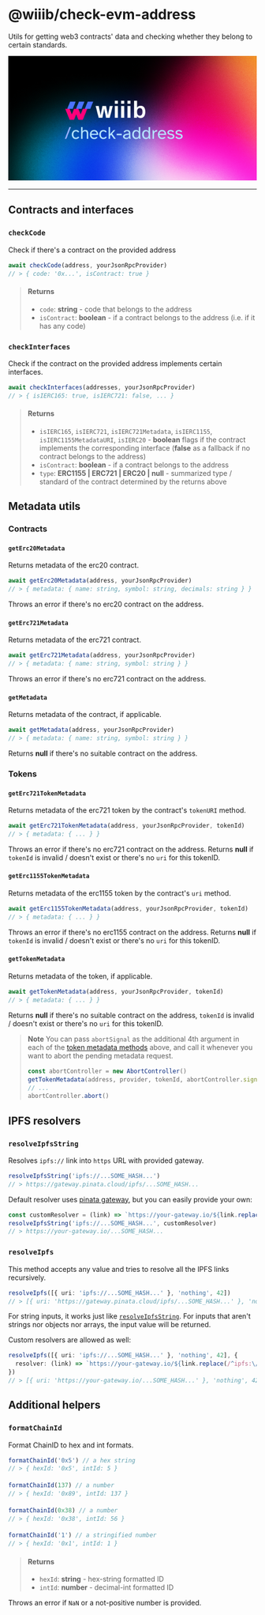 # @wiiib/check-evm-address

Utils for getting web3 contracts' data and checking whether they belong to certain standards.

![Cover](.github/cover.png)

---

## Contracts and interfaces

### `checkCode`
Check if there's a contract on the provided address
```ts
await checkCode(address, yourJsonRpcProvider)
// > { code: '0x...', isContract: true }
```
> #### Returns
> - `code`: **string** - code that belongs to the address
> - `isContract`: **boolean** - if a contract belongs to the address (i.e. if it has any code)


### `checkInterfaces`
Check if the contract on the provided address implements certain interfaces.
```ts
await checkInterfaces(addresses, yourJsonRpcProvider)
// > { isIERC165: true, isIERC721: false, ... }
```
> #### Returns
> - `isIERC165`, `isIERC721`, `isIERC721Metadata`, `isIERC1155`, `isIERC1155MetadataURI`, `isIERC20` - **boolean** flags if the contract implements the corresponding interface (**false** as a fallback if no contract belongs to the address)
> - `isContract`: **boolean** - if a contract belongs to the address
> - `type`: **ERC1155 | ERC721 | ERC20 | null** - summarized type / standard of the contract determined by the returns above


## Metadata utils

### Contracts

#### `getErc20Metadata`
Returns metadata of the erc20 contract.
```ts
await getErc20Metadata(address, yourJsonRpcProvider)
// > { metadata: { name: string, symbol: string, decimals: string } }
```
Throws an error if there's no erc20 contract on the address.


#### `getErc721Metadata`
Returns metadata of the erc721 contract.
```ts
await getErc721Metadata(address, yourJsonRpcProvider)
// > { metadata: { name: string, symbol: string } }
```
Throws an error if there's no erc721 contract on the address.


#### `getMetadata`
Returns metadata of the contract, if applicable.
```ts
await getMetadata(address, yourJsonRpcProvider)
// > { metadata: { name: string, symbol: string } }
```
Returns **null** if there's no suitable contract on the address.


### Tokens

#### `getErc721TokenMetadata`
Returns metadata of the erc721 token by the contract's `tokenURI` method.
```ts
await getErc721TokenMetadata(address, yourJsonRpcProvider, tokenId)
// > { metadata: { ... } }
```
Throws an error if there's no erc721 contract on the address.
Returns **null** if `tokenId` is invalid / doesn't exist or there's no `uri` for this tokenID.


#### `getErc1155TokenMetadata`
Returns metadata of the erc1155 token by the contract's `uri` method.
```ts
await getErc1155TokenMetadata(address, yourJsonRpcProvider, tokenId)
// > { metadata: { ... } }
```
Throws an error if there's no erc1155 contract on the address.
Returns **null** if `tokenId` is invalid / doesn't exist or there's no `uri` for this tokenID.


#### `getTokenMetadata`
Returns metadata of the token, if applicable.
```ts
await getTokenMetadata(address, yourJsonRpcProvider, tokenId)
// > { metadata: { ... } }
```
Returns **null** if there's no suitable contract on the address, `tokenId` is invalid / doesn't exist or there's no `uri` for this tokenID.


> **Note**
> You can pass `abortSignal` as the additional 4th argument in each of the [token metadata methods](#tokens) above, and call it whenever you want to abort the pending metadata request.
> ```ts
> const abortController = new AbortController()
> getTokenMetadata(address, provider, tokenId, abortController.signal).then(/* ... */)
> // ...
> abortController.abort()
> ```


## IPFS resolvers

### `resolveIpfsString`
Resolves `ipfs://` link into `https` URL with provided gateway.

```ts
resolveIpfsString('ipfs://...SOME_HASH...')
// > https://gateway.pinata.cloud/ipfs/...SOME_HASH...
```

Default resolver uses [pinata gateway](https://app.pinata.cloud/gateway), but you can easily provide your own:
```ts
const customResolver = (link) => `https://your-gateway.io/${link.replace(/^ipfs:\/\//, '')}`
resolveIpfsString('ipfs://...SOME_HASH...', customResolver)
// > https://your-gateway.io/...SOME_HASH...
```

### `resolveIpfs`
This method accepts any value and tries to resolve all the IPFS links recursively.
```ts
resolveIpfs([{ uri: 'ipfs://...SOME_HASH...' }, 'nothing', 42])
// > [{ uri: 'https://gateway.pinata.cloud/ipfs/...SOME_HASH...' }, 'nothing', 42]
```

For string inputs, it works just like [`resolveIpfsString`](#resolveIpfsString).
For inputs that aren't strings nor objects nor arrays, the input value will be returned.

Custom resolvers are allowed as well:
```ts
resolveIpfs([{ uri: 'ipfs://...SOME_HASH...' }, 'nothing', 42], {
  resolver: (link) => `https://your-gateway.io/${link.replace(/^ipfs:\/\//, '')}`,
})
// > [{ uri: 'https://your-gateway.io/...SOME_HASH...' }, 'nothing', 42]
```

## Additional helpers

### `formatChainId`
Format ChainID to hex and int formats.

```ts
formatChainId('0x5') // a hex string
// > { hexId: '0x5', intId: 5 }

formatChainId(137) // a number
// > { hexId: '0x89', intId: 137 }

formatChainId(0x38) // a number
// > { hexId: '0x38', intId: 56 }

formatChainId('1') // a stringified number
// > { hexId: '0x1', intId: 1 }
```
> #### Returns
> - `hexId`: **string** - hex-string formatted ID
> - `intId`: **number** - decimal-int formatted ID

Throws an error if `NaN` or a not-positive number is provided.
